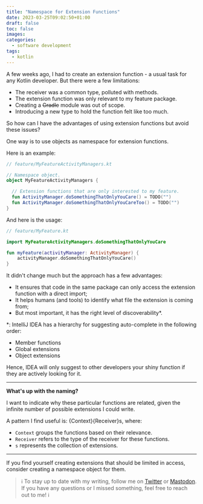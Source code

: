 ```yaml
---
title: "Namespace for Extension Functions"
date: 2023-03-25T09:02:50+01:00
draft: false
toc: false
images:
categories:
  - software development
tags:
  - kotlin
---
```


A few weeks ago, I had to create an extension function - a usual task for any Kotlin developer. But there were a few limitations:
* The receiver was a common type, polluted with methods.
* The extension function was only relevant to my feature package.
* Creating a ~~Gradle~~ module was out of scope.
* Introducing a new type to hold the function felt like too much.

So how can I have the advantages of using extension functions but avoid these issues?

One way is to use objects as namespace for extension functions.

Here is an example:

```kotlin
// feature/MyFeatureActivityManagers.kt

// Namespace object.
object MyFeatureActivityManagers {

  // Extension functions that are only interested to my feature.
  fun ActivityManager.doSomethingThatOnlyYouCare() = TODO("")
  fun ActivityManager.doSomethingThatOnlyYouCareToo() = TODO("")
}
```

And here is the usage:

```kotlin
// feature/MyFeature.kt

import MyFeatureActivityManagers.doSomethingThatOnlyYouCare

fun myFeature(activityManager: ActivityManager) {
    activityManager.doSomethingThatOnlyYouCare()
}
```

It didn't change much but the approach has a few advantages:
* It ensures that code in the same package can only access the extension function with a direct import;
* It helps humans (and tools) to identify what file the extension is coming from;
* But most important, it has the right level of discoverability*.

*: IntelliJ IDEA has a hierarchy for suggesting auto-complete in the following order:
- Member functions
- Global extensions
- Object extensions

Hence, IDEA will only suggest to other developers your shiny function if they are actively looking for it.

---

**What's up with the naming?**

I want to indicate why these particular functions are related, given the infinite number of possible extensions I could write.

A pattern I find useful is: {Context}{Receiver}s, where:

- `Context` groups the functions based on their relevance.
- `Receiver` refers to the type of the receiver for these functions.
- `s` represents the collection of extensions.

---

If you find yourself creating extensions that should be limited in access, consider creating a namespace object for them.

> ℹ️ To stay up to date with my writing, follow me on [Twitter](https://twitter.com/marcellogalhard) or [Mastodon](http://androiddev.social/@mg). If you have any questions or I missed something, feel free to reach out to me! ℹ️
